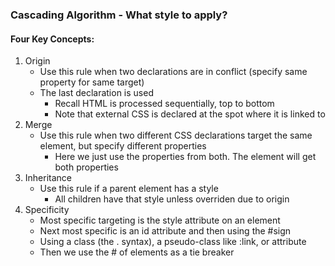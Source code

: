 ### Cascading Algorithm - What style to apply?

#### Four Key Concepts:
1. Origin
    - Use this rule when two declarations are in conflict (specify same property for same target)
    - The last declaration is used
        - Recall HTML is processed sequentially, top to bottom
        - Note that external CSS is declared at the spot where it is linked to
2. Merge
    - Use this rule when two different CSS declarations target the same element, but specify different properties
        - Here we just use the properties from both. The element will get both properties
3. Inheritance
    - Use this rule if a parent element has a style
        - All children have that style unless overriden due to origin
4. Specificity
    - Most specific targeting is the style attribute on an element
    - Next most specific is an id attribute and then using the #sign
    - Using a class (the . syntax), a pseudo-class like :link, or attribute
    - Then we use the # of elements as a tie breaker